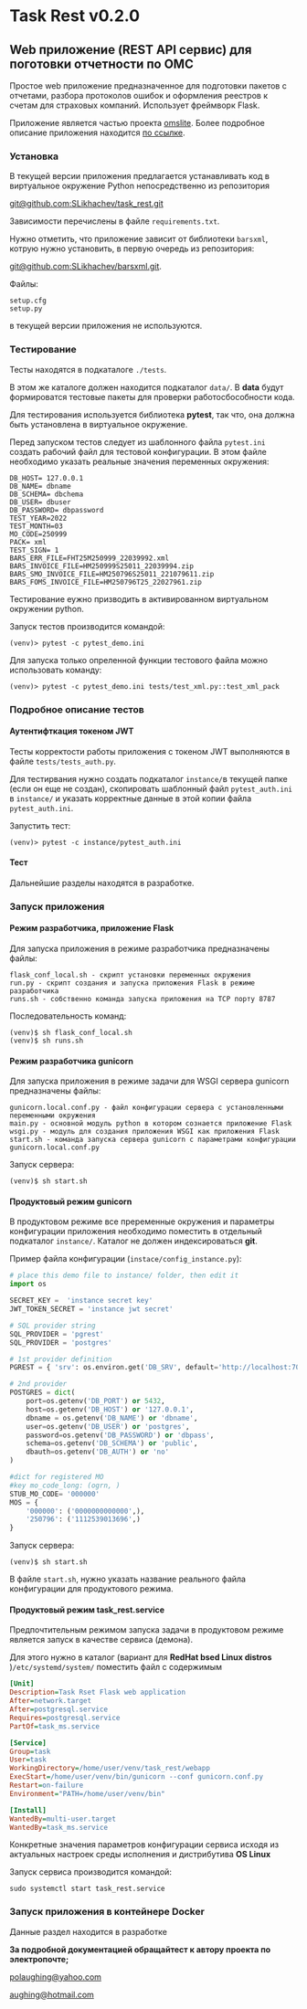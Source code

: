 # Task Rest v0.2.0

## Web приложение (REST API сервис) для поготовки отчетности по ОМС

Простое web приложение предназначенное для подготовки пакетов с отчетами,
разбора протоколов ошибок и оформления реестров к счетам для страховых компаний.
Использует фреймворк Flask.

Приложение является частью проекта <a href="http://omslite.site" target=_blank>omslite</a>. Более подробное
описание приложения находится <a href="https://docs.omslite.site/admin/task_rest/" target=_blank>по ссылке</a>.

### Установка

В текущей версии приложения предлагается устанавливать код в виртуальное окружение Python
непосредственно из репозитория

[git@github.com:SLikhachev/task_rest.git](git@github.com:SLikhachev/task_rest.git)

Зависимости перечислены в файле `requirements.txt`.

Нужно отметить, что приложение зависит от библиотеки `barsxml`, котрую нужно установить, в первую
очередь из репозитория:

[git@github.com:SLikhachev/barsxml.git](git@github.com:SLikhachev/barsxml.git).

Файлы:

    setup.cfg
    setup.py

в текущей версии приложения не используются.

### Тестирование

Тесты находятся в подкаталоге `./tests`.

В этом же каталоге должен находится подкаталог `data/`. В __data__ будут формироватся тестовые пакеты
для проверки работосбособности кода.

Для тестирования используется библиотека __pytest__, так что, она должна быть установлена в виртуальное
окружение.

Перед запуском тестов следует из шаблонного файла `pytest.ini` создать рабочий файл для тестовой
конфигурации. В этом файле необходимо указать реальные значения переменных окружения:

    DB_HOST= 127.0.0.1
    DB_NAME= dbname
    DB_SCHEMA= dbchema
    DB_USER= dbuser
    DB_PASSWORD= dbpassword
    TEST_YEAR=2022
    TEST_MONTH=03
    MO_CODE=250999
    PACK= xml
    TEST_SIGN= 1
    BARS_ERR_FILE=FHT25M250999_22039992.xml
    BARS_INVOICE_FILE=HM250999S25011_22039994.zip
    BARS_SMO_INVOICE_FILE=HM250796S25011_221079611.zip
    BARS_FOMS_INVOICE_FILE=HM250796T25_22027961.zip

Тестирование еужно призводить в активированном виртуальном окружении python.

Запуск тестов производится командой:

`(venv)> pytest -c pytest_demo.ini`

Для запуска только опреленной функции тестового файла можно использовать команду:

`(venv)> pytest -c pytest_demo.ini tests/test_xml.py::test_xml_pack`

### Подробное описание тестов

#### Аутентифткация токеном JWT

Тесты корректости работы приложения с токеном JWT выполняются в файле `tests/tests_auth.py`.

Для тестирвания нужно создать подкаталог `instance/`в текущей папке (если он еще не создан),
скопировать шаблонный файл `pytest_auth.ini` в `instance/` и указать корректные данные в этой копии
файла `pytest_auth.ini`.

Запустить тест:

`(venv)> pytest -c instance/pytest_auth.ini`

#### Тест

Дальнейшие разделы находятся в разработке.

### Запуск приложения

#### Режим разработчика, приложение Flask

Для запуска приложения в режиме разработчика предназначены файлы:

    flask_conf_local.sh - скрипт установки переменных окружения
    run.py - скрипт создания и запуска приложения Flask в режиме разработчика
    runs.sh - собственно команда запуска приложения на TCP порту 8787

Последовательность команд:

    (venv)$ sh flask_conf_local.sh
    (venv)$ sh runs.sh

#### Режим разработчика gunicorn

Для запуска приложения в режиме задачи для WSGI сервера gunicorn предназначены файлы:

    gunicorn.local.conf.py - файл конфигурации сервера с установленными переменными окружения
    main.py - основной модуль python в котором сознается приложение Flask
    wsgi.py - модуль для создания приложения WSGI как приложения Flask
    start.sh - команда запуска сервера gunicorn с параметрами конфигурации gunicorn.local.conf.py

Запуск сервера:

    (venv)$ sh start.sh

#### Продуктовый режим gunicorn

В продуктовом режиме все преременные окружения и параметры конфигурации приложения необходимо
поместить в отдельный подкаталог `instance/`. Каталог не должен индексироваться __git__.

Пример файла конфигурации (`instace/config_instance.py`):

```python
# place this demo file to instance/ folder, then edit it
import os

SECRET_KEY =  'instance secret key'
JWT_TOKEN_SECRET = 'instance jwt secret'

# SQL provider string
SQL_PROVIDER = 'pgrest'
SQL_PROVIDER = 'postgres'

# 1st provider definition
PGREST = { 'srv': os.environ.get('DB_SRV', default='http://localhost:7000')}

# 2nd provider
POSTGRES = dict(
    port=os.getenv('DB_PORT') or 5432,
    host=os.getenv('DB_HOST') or '127.0.0.1',
    dbname = os.getenv('DB_NAME') or 'dbname',
    user=os.getenv('DB_USER') or 'postgres',
    password=os.getenv('DB_PASSWORD') or 'dbpass',
    schema=os.getenv('DB_SCHEMA') or 'public',
    dbauth=os.getenv('DB_AUTH') or 'no'
)

#dict for registered MO
#key mo_code_long: (ogrn, )
STUB_MO_CODE= '000000'
MOS = {
    '000000': ('0000000000000',),
    '250796': ('1112539013696',)
}
```

Запуск сервера:

    (venv)$ sh start.sh

В файле `start.sh`, нужно указать название реального файла конфигурации для продуктового режима.

#### Продуктовый режим task_rest.service

Предпочтительным режимом запуска задачи в продуктовом режиме является запуск в качестве сервиса (демона).

Для этого нужно в каталог (вариант для __RedHat bsed Linux distros__ )`/etc/systemd/system/` поместить файл
с содержимым

```ini
[Unit]
Description=Task Rset Flask web application
After=network.target
After=postgresql.service
Requires=postgresql.service
PartOf=task_ms.service

[Service]
Group=task
User=task
WorkingDirectory=/home/user/venv/task_rest/webapp
ExecStart=/home/user/venv/bin/gunicorn --conf gunicorn.conf.py
Restart=on-failure
Environment="PATH=/home/user/venv/bin"

[Install]
WantedBy=multi-user.target
WantedBy=task_ms.service
```

Конкретные значения параметров конфигурации сервиса исходя из актуальных настроек среды исполнения
и дистрибутива __OS Linux__

Запуск сервиса производится командой:

`sudo systemctl start task_rest.service`

### Запуск приложения в контейнере Docker

Данные раздел находится в разработке

__За подробной документацией обращайтест к автору проекта по электропочте;__

[polaughing@yahoo.com](polaughing@yahoo.com)

[aughing@hotmail.com](aughing@hotmail.com)
